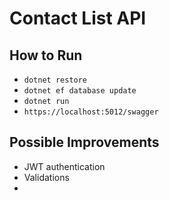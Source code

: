 # Contact List API

## How to Run

- `dotnet restore`
- `dotnet ef database update`
- `dotnet run`
- `https://localhost:5012/swagger`


## Possible Improvements
- JWT authentication
- Validations
- 